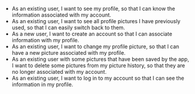 * As an existing user, I want to see my profile, so that I can know the information associated with my account.
* As an existing user, I want to see all profile pictures I have previously used, so that I can easily switch back to them.
* As a new user, I want to create an account so that I can associate information with my profile.
* As an existing user, I want to change my profile picture, so that I can have a new picture associated with my profile.
* As an existing user with some pictures that have been saved by the app, I want to delete some pictures from my picture history, so that they are no longer associated with my account.
* As an existing user, I want to log in to my account so that I can see the information in my profile.
